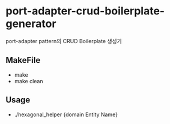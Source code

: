 # port-adapter-crud-boilerplate-generator
port-adapter pattern의 CRUD Boilerplate 생성기

## MakeFile
- make
- make clean

## Usage
- ./hexagonal_helper {domain Entity Name}
